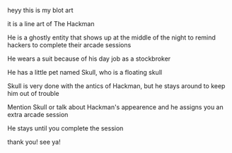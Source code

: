 heyy this is my blot art

it is a line art of The Hackman

He is a ghostly entity that shows up at the middle of the night to remind hackers to complete their arcade sessions

He wears a suit because of his day job as a stockbroker

He has a little pet named Skull, who is a floating skull

Skull is very done with the antics of Hackman, but he stays around to keep him out of trouble

Mention Skull or talk about Hackman's appearence and he assigns you an extra arcade session

He stays until you complete the session

thank you! see ya!
